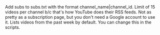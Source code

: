 Add subs to subs.txt with the format channel_name|channel_id. Limit of 15 videos per channel b/c that's how YouTube does their RSS feeds. Not as pretty as a subscription page, but you don't need a Google account to use it. Lists videos from the past week by default. You can change this in the scripts.
